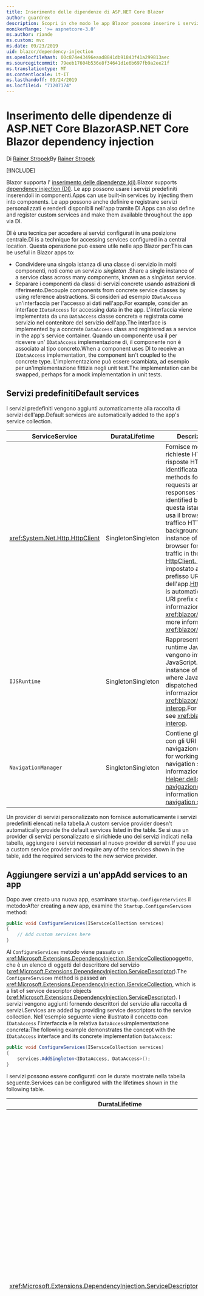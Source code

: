 ```yaml
---
title: Inserimento delle dipendenze di ASP.NET Core Blazor
author: guardrex
description: Scopri in che modo le app Blazor possono inserire i servizi nei componenti.
monikerRange: '>= aspnetcore-3.0'
ms.author: riande
ms.custom: mvc
ms.date: 09/23/2019
uid: blazor/dependency-injection
ms.openlocfilehash: 00c874e43496eaad8841db91843f41a299813aec
ms.sourcegitcommit: 79eeb17604b536e8f34641d1e6b697fb9a2ee21f
ms.translationtype: MT
ms.contentlocale: it-IT
ms.lasthandoff: 09/24/2019
ms.locfileid: "71207174"
---
```

# <a name="aspnet-core-blazor-dependency-injection"></a><span data-ttu-id="bd019-103">Inserimento delle dipendenze di ASP.NET Core Blazor</span><span class="sxs-lookup"><span data-stu-id="bd019-103">ASP.NET Core Blazor dependency injection</span></span>

<span data-ttu-id="bd019-104">Di [Rainer Stropek](https://www.timecockpit.com)</span><span class="sxs-lookup"><span data-stu-id="bd019-104">By [Rainer Stropek](https://www.timecockpit.com)</span></span>

[!INCLUDE[](~/includes/blazorwasm-preview-notice.md)]

<span data-ttu-id="bd019-105">Blazor supporta l' [inserimento delle dipendenze (di)](xref:fundamentals/dependency-injection).</span><span class="sxs-lookup"><span data-stu-id="bd019-105">Blazor supports [dependency injection (DI)](xref:fundamentals/dependency-injection).</span></span> <span data-ttu-id="bd019-106">Le app possono usare i servizi predefiniti inserendoli in componenti.</span><span class="sxs-lookup"><span data-stu-id="bd019-106">Apps can use built-in services by injecting them into components.</span></span> <span data-ttu-id="bd019-107">Le app possono anche definire e registrare servizi personalizzati e renderli disponibili nell'app tramite DI.</span><span class="sxs-lookup"><span data-stu-id="bd019-107">Apps can also define and register custom services and make them available throughout the app via DI.</span></span>

<span data-ttu-id="bd019-108">DI è una tecnica per accedere ai servizi configurati in una posizione centrale.</span><span class="sxs-lookup"><span data-stu-id="bd019-108">DI is a technique for accessing services configured in a central location.</span></span> <span data-ttu-id="bd019-109">Questa operazione può essere utile nelle app Blazor per:</span><span class="sxs-lookup"><span data-stu-id="bd019-109">This can be useful in Blazor apps to:</span></span>

* <span data-ttu-id="bd019-110">Condividere una singola istanza di una classe di servizio in molti componenti, noti come un servizio *singleton* .</span><span class="sxs-lookup"><span data-stu-id="bd019-110">Share a single instance of a service class across many components, known as a *singleton* service.</span></span>
* <span data-ttu-id="bd019-111">Separare i componenti da classi di servizi concrete usando astrazioni di riferimento.</span><span class="sxs-lookup"><span data-stu-id="bd019-111">Decouple components from concrete service classes by using reference abstractions.</span></span> <span data-ttu-id="bd019-112">Si consideri ad esempio `IDataAccess` un'interfaccia per l'accesso ai dati nell'app.</span><span class="sxs-lookup"><span data-stu-id="bd019-112">For example, consider an interface `IDataAccess` for accessing data in the app.</span></span> <span data-ttu-id="bd019-113">L'interfaccia viene implementata da una `DataAccess` classe concreta e registrata come servizio nel contenitore del servizio dell'app.</span><span class="sxs-lookup"><span data-stu-id="bd019-113">The interface is implemented by a concrete `DataAccess` class and registered as a service in the app's service container.</span></span> <span data-ttu-id="bd019-114">Quando un componente usa il per ricevere un' `IDataAccess` implementazione di, il componente non è associato al tipo concreto.</span><span class="sxs-lookup"><span data-stu-id="bd019-114">When a component uses DI to receive an `IDataAccess` implementation, the component isn't coupled to the concrete type.</span></span> <span data-ttu-id="bd019-115">L'implementazione può essere scambiata, ad esempio per un'implementazione fittizia negli unit test.</span><span class="sxs-lookup"><span data-stu-id="bd019-115">The implementation can be swapped, perhaps for a mock implementation in unit tests.</span></span>

## <a name="default-services"></a><span data-ttu-id="bd019-116">Servizi predefiniti</span><span class="sxs-lookup"><span data-stu-id="bd019-116">Default services</span></span>

<span data-ttu-id="bd019-117">I servizi predefiniti vengono aggiunti automaticamente alla raccolta di servizi dell'app.</span><span class="sxs-lookup"><span data-stu-id="bd019-117">Default services are automatically added to the app's service collection.</span></span>

| <span data-ttu-id="bd019-118">Service</span><span class="sxs-lookup"><span data-stu-id="bd019-118">Service</span></span> | <span data-ttu-id="bd019-119">Durata</span><span class="sxs-lookup"><span data-stu-id="bd019-119">Lifetime</span></span> | <span data-ttu-id="bd019-120">Descrizione</span><span class="sxs-lookup"><span data-stu-id="bd019-120">Description</span></span> |
| ------- | -------- | ----------- |
| <xref:System.Net.Http.HttpClient> | <span data-ttu-id="bd019-121">Singleton</span><span class="sxs-lookup"><span data-stu-id="bd019-121">Singleton</span></span> | <span data-ttu-id="bd019-122">Fornisce metodi per l'invio di richieste HTTP e la ricezione di risposte HTTP da una risorsa identificata da un URI.</span><span class="sxs-lookup"><span data-stu-id="bd019-122">Provides methods for sending HTTP requests and receiving HTTP responses from a resource identified by a URI.</span></span> <span data-ttu-id="bd019-123">Si noti che questa istanza `HttpClient` di usa il browser per gestire il traffico HTTP in background.</span><span class="sxs-lookup"><span data-stu-id="bd019-123">Note that this instance of `HttpClient` uses the browser for handling the HTTP traffic in the background.</span></span> <span data-ttu-id="bd019-124">[HttpClient. BaseAddress](xref:System.Net.Http.HttpClient.BaseAddress) viene impostato automaticamente sul prefisso URI di base dell'app.</span><span class="sxs-lookup"><span data-stu-id="bd019-124">[HttpClient.BaseAddress](xref:System.Net.Http.HttpClient.BaseAddress) is automatically set to the base URI prefix of the app.</span></span> <span data-ttu-id="bd019-125">Per altre informazioni, vedere <xref:blazor/call-web-api>.</span><span class="sxs-lookup"><span data-stu-id="bd019-125">For more information, see <xref:blazor/call-web-api>.</span></span> |
| `IJSRuntime` | <span data-ttu-id="bd019-126">Singleton</span><span class="sxs-lookup"><span data-stu-id="bd019-126">Singleton</span></span> | <span data-ttu-id="bd019-127">Rappresenta un'istanza di un runtime JavaScript in cui vengono inviate le chiamate a JavaScript.</span><span class="sxs-lookup"><span data-stu-id="bd019-127">Represents an instance of a JavaScript runtime where JavaScript calls are dispatched.</span></span> <span data-ttu-id="bd019-128">Per altre informazioni, vedere <xref:blazor/javascript-interop>.</span><span class="sxs-lookup"><span data-stu-id="bd019-128">For more information, see <xref:blazor/javascript-interop>.</span></span> |
| `NavigationManager` | <span data-ttu-id="bd019-129">Singleton</span><span class="sxs-lookup"><span data-stu-id="bd019-129">Singleton</span></span> | <span data-ttu-id="bd019-130">Contiene gli helper per lavorare con gli URI e lo stato di navigazione.</span><span class="sxs-lookup"><span data-stu-id="bd019-130">Contains helpers for working with URIs and navigation state.</span></span> <span data-ttu-id="bd019-131">Per ulteriori informazioni, vedere [URI e Helper dello stato di navigazione](xref:blazor/routing#uri-and-navigation-state-helpers).</span><span class="sxs-lookup"><span data-stu-id="bd019-131">For more information, see [URI and navigation state helpers](xref:blazor/routing#uri-and-navigation-state-helpers).</span></span> |

<span data-ttu-id="bd019-132">Un provider di servizi personalizzato non fornisce automaticamente i servizi predefiniti elencati nella tabella.</span><span class="sxs-lookup"><span data-stu-id="bd019-132">A custom service provider doesn't automatically provide the default services listed in the table.</span></span> <span data-ttu-id="bd019-133">Se si usa un provider di servizi personalizzato e si richiede uno dei servizi indicati nella tabella, aggiungere i servizi necessari al nuovo provider di servizi.</span><span class="sxs-lookup"><span data-stu-id="bd019-133">If you use a custom service provider and require any of the services shown in the table, add the required services to the new service provider.</span></span>

## <a name="add-services-to-an-app"></a><span data-ttu-id="bd019-134">Aggiungere servizi a un'app</span><span class="sxs-lookup"><span data-stu-id="bd019-134">Add services to an app</span></span>

<span data-ttu-id="bd019-135">Dopo aver creato una nuova app, esaminare `Startup.ConfigureServices` il metodo:</span><span class="sxs-lookup"><span data-stu-id="bd019-135">After creating a new app, examine the `Startup.ConfigureServices` method:</span></span>

```csharp
public void ConfigureServices(IServiceCollection services)
{
    // Add custom services here
}
```

<span data-ttu-id="bd019-136">Al `ConfigureServices` metodo viene passato un <xref:Microsoft.Extensions.DependencyInjection.IServiceCollection>oggetto, che è un elenco di oggetti del descrittore del servizio (<xref:Microsoft.Extensions.DependencyInjection.ServiceDescriptor>).</span><span class="sxs-lookup"><span data-stu-id="bd019-136">The `ConfigureServices` method is passed an <xref:Microsoft.Extensions.DependencyInjection.IServiceCollection>, which is a list of service descriptor objects (<xref:Microsoft.Extensions.DependencyInjection.ServiceDescriptor>).</span></span> <span data-ttu-id="bd019-137">I servizi vengono aggiunti fornendo descrittori del servizio alla raccolta di servizi.</span><span class="sxs-lookup"><span data-stu-id="bd019-137">Services are added by providing service descriptors to the service collection.</span></span> <span data-ttu-id="bd019-138">Nell'esempio seguente viene illustrato il concetto con `IDataAccess` l'interfaccia e la relativa `DataAccess`implementazione concreta:</span><span class="sxs-lookup"><span data-stu-id="bd019-138">The following example demonstrates the concept with the `IDataAccess` interface and its concrete implementation `DataAccess`:</span></span>

```csharp
public void ConfigureServices(IServiceCollection services)
{
    services.AddSingleton<IDataAccess, DataAccess>();
}
```

<span data-ttu-id="bd019-139">I servizi possono essere configurati con le durate mostrate nella tabella seguente.</span><span class="sxs-lookup"><span data-stu-id="bd019-139">Services can be configured with the lifetimes shown in the following table.</span></span>

| <span data-ttu-id="bd019-140">Durata</span><span class="sxs-lookup"><span data-stu-id="bd019-140">Lifetime</span></span> | <span data-ttu-id="bd019-141">Descrizione</span><span class="sxs-lookup"><span data-stu-id="bd019-141">Description</span></span> |
| -------- | ----------- |
| <xref:Microsoft.Extensions.DependencyInjection.ServiceDescriptor.Scoped*> | <span data-ttu-id="bd019-142">Le app webassembly Blazor attualmente non dispongono di un concetto di ambiti di.</span><span class="sxs-lookup"><span data-stu-id="bd019-142">Blazor WebAssembly apps don't currently have a concept of DI scopes.</span></span> <span data-ttu-id="bd019-143">`Scoped`-i servizi registrati si `Singleton` comportano come servizi.</span><span class="sxs-lookup"><span data-stu-id="bd019-143">`Scoped`-registered services behave like `Singleton` services.</span></span> <span data-ttu-id="bd019-144">Tuttavia, il modello di hosting del server Blazor `Scoped` supporta il ciclo di vita.</span><span class="sxs-lookup"><span data-stu-id="bd019-144">However, the Blazor Server hosting model supports the `Scoped` lifetime.</span></span> <span data-ttu-id="bd019-145">Nelle app del server Blazor, una registrazione del servizio con ambito ha come ambito la *connessione*.</span><span class="sxs-lookup"><span data-stu-id="bd019-145">In Blazor Server apps, a scoped service registration is scoped to the *connection*.</span></span> <span data-ttu-id="bd019-146">Per questo motivo, è preferibile usare i servizi con ambito per i servizi che devono avere come ambito l'utente corrente, anche se l'obiettivo corrente è eseguire sul lato client nel browser.</span><span class="sxs-lookup"><span data-stu-id="bd019-146">For this reason, using scoped services is preferred for services that should be scoped to the current user, even if the current intent is to run client-side in the browser.</span></span> |
| <xref:Microsoft.Extensions.DependencyInjection.ServiceDescriptor.Singleton*> | <span data-ttu-id="bd019-147">La creazione di una *singola istanza* del servizio.</span><span class="sxs-lookup"><span data-stu-id="bd019-147">DI creates a *single instance* of the service.</span></span> <span data-ttu-id="bd019-148">Tutti i componenti che richiedono `Singleton` un servizio ricevono un'istanza dello stesso servizio.</span><span class="sxs-lookup"><span data-stu-id="bd019-148">All components requiring a `Singleton` service receive an instance of the same service.</span></span> |
| <xref:Microsoft.Extensions.DependencyInjection.ServiceDescriptor.Transient*> | <span data-ttu-id="bd019-149">Ogni volta che un componente ottiene un'istanza di `Transient` un servizio dal contenitore del servizio, riceve una *nuova istanza* del servizio.</span><span class="sxs-lookup"><span data-stu-id="bd019-149">Whenever a component obtains an instance of a `Transient` service from the service container, it receives a *new instance* of the service.</span></span> |

<span data-ttu-id="bd019-150">Il sistema DI è basato sul sistema DI ASP.NET Core.</span><span class="sxs-lookup"><span data-stu-id="bd019-150">The DI system is based on the DI system in ASP.NET Core.</span></span> <span data-ttu-id="bd019-151">Per altre informazioni, vedere <xref:fundamentals/dependency-injection>.</span><span class="sxs-lookup"><span data-stu-id="bd019-151">For more information, see <xref:fundamentals/dependency-injection>.</span></span>

## <a name="request-a-service-in-a-component"></a><span data-ttu-id="bd019-152">Richiedere un servizio in un componente</span><span class="sxs-lookup"><span data-stu-id="bd019-152">Request a service in a component</span></span>

<span data-ttu-id="bd019-153">Una volta aggiunti i servizi alla raccolta di servizi, inserire i servizi nei componenti usando la [ \@direttiva Inject](xref:mvc/views/razor#inject) Razor.</span><span class="sxs-lookup"><span data-stu-id="bd019-153">After services are added to the service collection, inject the services into the components using the [\@inject](xref:mvc/views/razor#inject) Razor directive.</span></span> <span data-ttu-id="bd019-154">`@inject`dispone di due parametri:</span><span class="sxs-lookup"><span data-stu-id="bd019-154">`@inject` has two parameters:</span></span>

* <span data-ttu-id="bd019-155">Digitare &ndash; il tipo di servizio da inserire.</span><span class="sxs-lookup"><span data-stu-id="bd019-155">Type &ndash; The type of the service to inject.</span></span>
* <span data-ttu-id="bd019-156">Proprietà &ndash; nome della proprietà che riceve il servizio app inserito.</span><span class="sxs-lookup"><span data-stu-id="bd019-156">Property &ndash; The name of the property receiving the injected app service.</span></span> <span data-ttu-id="bd019-157">La proprietà non richiede la creazione manuale.</span><span class="sxs-lookup"><span data-stu-id="bd019-157">The property doesn't require manual creation.</span></span> <span data-ttu-id="bd019-158">Il compilatore crea la proprietà.</span><span class="sxs-lookup"><span data-stu-id="bd019-158">The compiler creates the property.</span></span>

<span data-ttu-id="bd019-159">Per altre informazioni, vedere <xref:mvc/views/dependency-injection>.</span><span class="sxs-lookup"><span data-stu-id="bd019-159">For more information, see <xref:mvc/views/dependency-injection>.</span></span>

<span data-ttu-id="bd019-160">Usare più `@inject` istruzioni per inserire servizi diversi.</span><span class="sxs-lookup"><span data-stu-id="bd019-160">Use multiple `@inject` statements to inject different services.</span></span>

<span data-ttu-id="bd019-161">Nell'esempio riportato di seguito viene illustrato come usare `@inject`.</span><span class="sxs-lookup"><span data-stu-id="bd019-161">The following example shows how to use `@inject`.</span></span> <span data-ttu-id="bd019-162">Il servizio che `Services.IDataAccess` implementa viene inserito nella proprietà `DataRepository`del componente.</span><span class="sxs-lookup"><span data-stu-id="bd019-162">The service implementing `Services.IDataAccess` is injected into the component's property `DataRepository`.</span></span> <span data-ttu-id="bd019-163">Si noti come il codice usa solo l' `IDataAccess` astrazione:</span><span class="sxs-lookup"><span data-stu-id="bd019-163">Note how the code is only using the `IDataAccess` abstraction:</span></span>

[!code-cshtml[](dependency-injection/samples_snapshot/3.x/CustomerList.razor?highlight=2-3,23)]

<span data-ttu-id="bd019-164">Internamente, la proprietà generata`DataRepository`() è decorata `InjectAttribute` con l'attributo.</span><span class="sxs-lookup"><span data-stu-id="bd019-164">Internally, the generated property (`DataRepository`) is decorated with the `InjectAttribute` attribute.</span></span> <span data-ttu-id="bd019-165">In genere, questo attributo non viene utilizzato direttamente.</span><span class="sxs-lookup"><span data-stu-id="bd019-165">Typically, this attribute isn't used directly.</span></span> <span data-ttu-id="bd019-166">Se è necessaria una classe base per i componenti e le proprietà inserite sono necessarie anche per la classe base, aggiungere `InjectAttribute`manualmente:</span><span class="sxs-lookup"><span data-stu-id="bd019-166">If a base class is required for components and injected properties are also required for the base class, manually add the `InjectAttribute`:</span></span>

```csharp
public class ComponentBase : IComponent
{
    // DI works even if using the InjectAttribute in a component's base class.
    [Inject]
    protected IDataAccess DataRepository { get; set; }
    ...
}
```

<span data-ttu-id="bd019-167">Nei componenti derivati dalla classe di base `@inject` , la direttiva non è obbligatoria.</span><span class="sxs-lookup"><span data-stu-id="bd019-167">In components derived from the base class, the `@inject` directive isn't required.</span></span> <span data-ttu-id="bd019-168">La `InjectAttribute` classe della classe base è sufficiente:</span><span class="sxs-lookup"><span data-stu-id="bd019-168">The `InjectAttribute` of the base class is sufficient:</span></span>

```cshtml
@page "/demo"
@inherits ComponentBase

<h1>Demo Component</h1>
```

## <a name="use-di-in-services"></a><span data-ttu-id="bd019-169">Usare l'inserimento DI dipendenze nei servizi</span><span class="sxs-lookup"><span data-stu-id="bd019-169">Use DI in services</span></span>

<span data-ttu-id="bd019-170">Servizi complessi potrebbe richiedere servizi aggiuntivi.</span><span class="sxs-lookup"><span data-stu-id="bd019-170">Complex services might require additional services.</span></span> <span data-ttu-id="bd019-171">Nell'esempio precedente, `DataAccess` potrebbe richiedere il `HttpClient` servizio predefinito.</span><span class="sxs-lookup"><span data-stu-id="bd019-171">In the prior example, `DataAccess` might require the `HttpClient` default service.</span></span> <span data-ttu-id="bd019-172">`@inject`(o) `InjectAttribute`non è disponibile per l'uso nei servizi.</span><span class="sxs-lookup"><span data-stu-id="bd019-172">`@inject` (or the `InjectAttribute`) isn't available for use in services.</span></span> <span data-ttu-id="bd019-173">È necessario usare invece l' *inserimento del costruttore* .</span><span class="sxs-lookup"><span data-stu-id="bd019-173">*Constructor injection* must be used instead.</span></span> <span data-ttu-id="bd019-174">I servizi necessari vengono aggiunti aggiungendo parametri al costruttore del servizio.</span><span class="sxs-lookup"><span data-stu-id="bd019-174">Required services are added by adding parameters to the service's constructor.</span></span> <span data-ttu-id="bd019-175">Quando si crea il servizio, vengono riconosciuti i servizi richiesti nel costruttore e forniti DI conseguenza.</span><span class="sxs-lookup"><span data-stu-id="bd019-175">When DI creates the service, it recognizes the services it requires in the constructor and provides them accordingly.</span></span>

```csharp
public class DataAccess : IDataAccess
{
    // The constructor receives an HttpClient via dependency
    // injection. HttpClient is a default service.
    public DataAccess(HttpClient client)
    {
        ...
    }
}
```

<span data-ttu-id="bd019-176">Prerequisiti per l'inserimento del costruttore:</span><span class="sxs-lookup"><span data-stu-id="bd019-176">Prerequisites for constructor injection:</span></span>

* <span data-ttu-id="bd019-177">È necessario che esista un costruttore i cui argomenti possono essere tutti soddisfatti da DI.</span><span class="sxs-lookup"><span data-stu-id="bd019-177">One constructor must exist whose arguments can all be fulfilled by DI.</span></span> <span data-ttu-id="bd019-178">Sono consentiti parametri aggiuntivi non analizzati da DI se specificano i valori predefiniti.</span><span class="sxs-lookup"><span data-stu-id="bd019-178">Additional parameters not covered by DI are allowed if they specify default values.</span></span>
* <span data-ttu-id="bd019-179">Il costruttore applicabile deve essere *pubblico*.</span><span class="sxs-lookup"><span data-stu-id="bd019-179">The applicable constructor must be *public*.</span></span>
* <span data-ttu-id="bd019-180">È necessario che esista un costruttore applicabile.</span><span class="sxs-lookup"><span data-stu-id="bd019-180">One applicable constructor must exist.</span></span> <span data-ttu-id="bd019-181">In caso di ambiguità, viene generata un'eccezione.</span><span class="sxs-lookup"><span data-stu-id="bd019-181">In case of an ambiguity, DI throws an exception.</span></span>

## <a name="utility-base-component-classes-to-manage-a-di-scope"></a><span data-ttu-id="bd019-182">Classi di componenti di base dell'utilità per gestire un ambito DI</span><span class="sxs-lookup"><span data-stu-id="bd019-182">Utility base component classes to manage a DI scope</span></span>

<span data-ttu-id="bd019-183">Nelle app ASP.NET Core, i servizi con ambito hanno in genere come ambito la richiesta corrente.</span><span class="sxs-lookup"><span data-stu-id="bd019-183">In ASP.NET Core apps, scoped services are typically scoped to the current request.</span></span> <span data-ttu-id="bd019-184">Al termine della richiesta, tutti i servizi con ambito o temporaneo vengono eliminati dal sistema DI.</span><span class="sxs-lookup"><span data-stu-id="bd019-184">After the request completes, any scoped or transient services are disposed by the DI system.</span></span> <span data-ttu-id="bd019-185">Nelle app del server Blazor, l'ambito della richiesta dura per la durata della connessione client, che può comportare un tempo di permanenza dei servizi temporanei e con ambito più lungo del previsto.</span><span class="sxs-lookup"><span data-stu-id="bd019-185">In Blazor Server apps, the request scope lasts for the duration of the client connection, which can result in transient and scoped services living much longer than expected.</span></span>

<span data-ttu-id="bd019-186">Per definire l'ambito dei servizi per la durata di un componente, `OwningComponentBase` può `OwningComponentBase<TService>` usare le classi di base e.</span><span class="sxs-lookup"><span data-stu-id="bd019-186">To scope services to the lifetime of a component, can use the `OwningComponentBase` and `OwningComponentBase<TService>` base classes.</span></span> <span data-ttu-id="bd019-187">Queste classi di base espongono una `ScopedServices` proprietà di tipo `IServiceProvider` che risolve i servizi che hanno come ambito la durata del componente.</span><span class="sxs-lookup"><span data-stu-id="bd019-187">These base classes expose a `ScopedServices` property of type `IServiceProvider` that resolve services that are scoped to the lifetime of the component.</span></span> <span data-ttu-id="bd019-188">Per creare un componente che eredita da una classe di base in Razor, usare `@inherits` la direttiva.</span><span class="sxs-lookup"><span data-stu-id="bd019-188">To author a component that inherits from a base class in Razor, use the `@inherits` directive.</span></span>

```cshtml
@page "/users"
@attribute [Authorize]
@inherits OwningComponentBase<Data.ApplicationDbContext>

<h1>Users (@Service.Users.Count())</h1>
<ul>
    @foreach (var user in Service.Users)
    {
        <li>@user.UserName</li>
    }
</ul>
```

> [!NOTE]
> <span data-ttu-id="bd019-189">I servizi inseriti nel componente usando `@inject` `InjectAttribute` o non vengono creati nell'ambito del componente e sono associati all'ambito della richiesta.</span><span class="sxs-lookup"><span data-stu-id="bd019-189">Services injected into the component using `@inject` or the `InjectAttribute` aren't created in the component's scope and are tied to the request scope.</span></span>

## <a name="additional-resources"></a><span data-ttu-id="bd019-190">Risorse aggiuntive</span><span class="sxs-lookup"><span data-stu-id="bd019-190">Additional resources</span></span>

* <xref:fundamentals/dependency-injection>
* <xref:mvc/views/dependency-injection>
